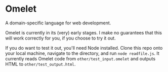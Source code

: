 # Omelet
A domain-specific language for web development.

Omelet is currently in its (very) early stages. I make no guarantees that this will work correctly for you, if you choose to try it out.

If you do want to test it out, you'll need Node installed. Clone this repo onto your local machine, navigate to the directory, and run `node readfile.js`. It currently reads Omelet code from `other/test_input.omelet` and outputs HTML to `other/test_output.html`.